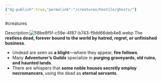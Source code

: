 ```yaml
---
{"dg-publish":true,"permalink":"/creatures/hostile/ghosts/"}
---
```


#creatures

Description:![58be8f5f-c59e-4f87-b743-f9dd66deb4e8.webp](/img/user/Images/58be8f5f-c59e-4f87-b743-f9dd66deb4e8.webp)
The **restless dead, forever bound to the world by hatred, regret, or unfinished business**.
- Undead are seen as **a blight**—where they appear, **fire follows**.
- Many **Adventurer’s Guilds** specialize in **purging graveyards, old ruins, and haunted lands**.
- There are whispers that **some noble houses secretly employ necromancers**, using the dead as **eternal servants**.